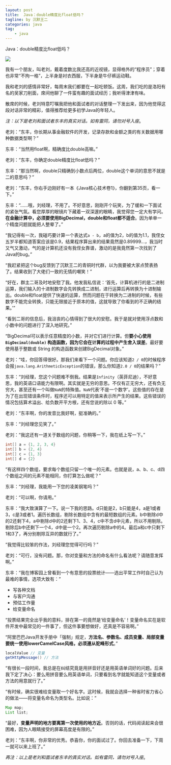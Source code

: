 ```yaml
---
layout: post
title:  Java：double精度比float低吗？
tagline: by 沉默王二
categories: java
tag: 
    - java
---
```


Java：double精度比float低吗？

![](https://upload-images.jianshu.io/upload_images/1179389-57a0df359ca7a2b1.png?imageMogr2/auto-orient/strip%7CimageView2/2/w/1240)

我有一个朋友，叫老刘，戴着度数比我还高的近视镜，显得格外的“程序员”；穿着也非常“不拘一格”，上半身是衬衣西服，下半身是牛仔裤运动鞋。

我和老刘的感情非常好，每周末我们都要在一起吃顿饭。这周，我们吃的是洛阳有名的吴家刀削面，席间他聊了一件蛮有趣的面试经历；我听得津津有味。

散席的时候，老刘特意叮嘱我把他和面试者的对话整理一下发出来，因为他觉得这段对话非常的精彩，值得推荐给更多初学Java的年轻人。

*注：以下是老刘和面试者东丰的真实对话。如有雷同，请勿对号入座*。

老刘：“东丰，你长期从事金融软件的开发，记录存款和金额之类的有关数据用哪种数据类型啊？”

东丰：“当然用float啊，精确度比double高嘛。”

老刘：“东丰，你确定double精度比float低吗？”

东丰：“那当然啊，double只精确到小数点后两位，double这个单词的意思不就是二的意思吗？”

老刘：“东丰，你右手边刚好有一本《Java核心技术卷1》，你翻到第35页，看一下。”

东丰：“......哦，刘经理，不用了。不好意思，刚刚开个玩笑，为了缓和一下面试的紧张气氛。看您厚厚的眼镜片下藏着一双深邃的眼睛，我觉得您一定大有学问。**在金融计算中，必须要使用BigDecimal，double和float都不适合**。因为单单一个精度问题就能把人整晕了。”

“我记得有一次，我碰巧要计算一个表达式`a - b`，a的值为2，b的值为1.1，我侄女五岁半都知道答案应该是0.9，结果程序算出来的结果竟然是0.89999...，我当时又气又激动，气的是计算机还没有我侄女靠谱，激动的是我竟然第一次找到了Java的bug。”

“我赶紧把这个bug反馈到了沉默王二的青铜时代群，以为我要被大家点赞表扬了。结果收到了大佬们一致的无情的嘲笑！”

“好在，群主二哥及时地安慰了我。他发我私信说：‘首先，计算机进行的是二进制运算，我们输入的十进制数字会先转换成二进制，进行运算后再转换为十进制输出。double和float提供了快速的运算，然而问题在于转换为二进制的时候，有些数字不能完全转换，只能无限接近于原本的值，这就导致了你看到的不正确的结果。’”

“看到二哥的信息后，我沮丧的心情得到了很大的安慰。我于是就对使用浮点数和小数中的问题进行了深入地研究。”

“BigDecimal可以表示任意精度的小数，并对它们进行计算。但**要小心使用 `BigDecimal(double)` 构造函数，因为它会在计算的过程中产生舍入误差**。最好要使用基于整数或 String 的构造函数来创建BigDecimal对象。”

老刘：“哇，你回答得很好。那我们来看下一个问题。你应该知道`2 / 0`的时候程序会报`java.lang.ArithmeticException`的错误，那么你知道`2.0 / 0`的结果吗？”

东丰：“刘经理，您这个问题难不倒我。结果是`Infinity`（英菲尼迪），不好意思，我的英语口语能力有限啊。其实就是无穷的意思。不仅有正无穷大，还有负无穷大，甚至还有一个叫做`NaN`的特殊值。`NaN`代表‘不是一个数字’。这些值的存在是为了在出现错误条件时，程序还可以用特定的值来表示所产生的结果。这些错误的情况包括算术溢出、给负数开平方根，还有您说的除以 0 等。”

老刘：“东丰啊，你的发音比我好啊，挺准确的。”

东丰：“刘经理您见笑了。”

老刘：“我这还有一道关于数组的问题，你稍等一下，我在纸上写一下。”

```java
int[] a = {1, 2, 3, 4}
int[] b = {2, 4}
int[] c = {1, 3}
int[] d = {2}
```

“有这样四个数组，要求每个数组只留一个唯一的元素。也就是说，a、b、c、d四个数组之间的元素不能相同，你打算怎么做呢？”

东丰：“刘经理，我能用一下您的凌美钢笔吗？”

老刘：“可以啊，你请用。”

东丰：“我大致演算了一下。说一下我的思路。d只能是2，b只能是4，a是1或者3，c是3或者1。遍历长数组，剔除长数组中含有的最短数组的元素。b中剔除d中的2还剩下4，a中剔除d中的2还剩下1、3、4，c中不含d中元素，所以不用剔除。剔除后b中还剩下一个4，d中是一个2。再次遍历剔除a中的4。最后a和c中只剩下1和3了，再分别剔除互异的数就行了。”

“我觉得比较笨的作法，刘经理您觉得可行吗？”

老刘：“可行，没有问题。那，你对变量和方法的命名有什么看法呢？请随意发挥啊。”

东丰：“我在博客园上曾看到一个有意思的投票统计——选出平常工作时自己认为最难的事情，选项大致有：”


- 写各种文档
- 与客户沟通
- 预估工作量
- 给变量命名


“投票结果完全出乎我的意料，排在第一的竟然是‘给变量命名’！变量命名实在是软件开发中最常见的一件事了，但这件事要想做好，还真是不容易啊。”

“阿里巴巴Java开发手册中「强制」规定，**方法名、参数名、成员变量、局部变量要统一使用lowerCamelCase风格，必须遵从驼峰形式**。”

```java
localValue // 变量
getHttpMessage() // 方法
```

“有很长一段时间，我总是在纠结究竟是用拼音好还是用英语单词好的问题。后来我下定了决心：要么用拼音要么用英语单词，只要看到名字就能知道这个变量或者方法的用意就行了。”

“有时候，确实很难给变量取一个好名字。这时候，我就会选择一种省时省力省心的做法——将变量名命名为类型名。比如说：”

```java
Map map;
List list;
```

“最好，**变量声明的地方要离第一次使用的地方近**。否则的话，代码阅读起来会很困难，因为人眼睛接受的屏幕高度是有限的。”

老刘：“东丰啊，你非常的优秀。恭喜你，你的面试过了。你回去准备一下，下周一就可以来上班了。”

*再注：以上是老刘和面试者东丰的真实对话。如有雷同，请勿对号入座*。

